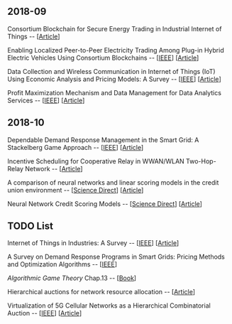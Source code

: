 
## 2018-09

Consortium Blockchain for Secure Energy Trading in Industrial Internet of Things -- [[Article](http://folk.uio.no/yanzhang/IEEETIIBlockchain2018.pdf)]

Enabling Localized Peer-to-Peer Electricity 
Trading Among Plug-in Hybrid Electric Vehicles 
Using Consortium Blockchains -- [[IEEE](https://ieeexplore.ieee.org/abstract/document/7935397/)] [[Article](http://folk.uio.no/yanzhang/IEEETII2017Blockchain.pdf)]

Data Collection and Wireless Communication in Internet of Things (IoT) Using Economic Analysis and Pricing Models: A Survey -- [[IEEE](https://ieeexplore.ieee.org/abstract/document/7496795/)] [[Article](https://arxiv.org/pdf/1608.03475.pdf)] 

Profit Maximization Mechanism and Data Management for Data Analytics Services -- [[IEEE](https://ieeexplore.ieee.org/abstract/document/8326475/)] [[Article](https://ieeexplore.ieee.org/stamp/stamp.jsp?tp=&arnumber=8326475)]


## 2018-10

Dependable Demand Response Management in the Smart Grid: A Stackelberg Game Approach -- [[IEEE](https://ieeexplore.ieee.org/abstract/document/6464552/)] [[Article](https://folk.uio.no/yanzhang/IEEETSGMar2013.pdf)]

Incentive Scheduling for Cooperative Relay in WWAN/WLAN Two-Hop-Relay Network -- [[Article](http://wmnlab.ee.ntu.edu.tw/lab/publication/Conference/[C]2005_WCNC%2005.Incentive%20Scheduling%20for%20Cooperative%20Relay%20in%20WWAN&WLAN%20Two-Hop-Relay%20Network.pdf)]

A comparison of neural networks and linear scoring models in the credit union environment -- [[Science Direct](https://www.sciencedirect.com/science/article/pii/0377221795002464)] [[Article](https://www.researchgate.net/profile/George_Overstreet/publication/223603370_A_comparison_of_neural_network_and_linear_scoring_models_in_credit_union_environment/links/5a956bb745851535bcdc8bd0/A-comparison-of-neural-network-and-linear-scoring-models-in-credit-union-environment.pdf)]

Neural Network Credit Scoring Models -- [[Science Direct](https://www.sciencedirect.com/science/article/pii/S095741741101342X)] [[Article](https://www.researchgate.net/profile/David_West6/publication/223425357_Neural_Network_Credit_Scoring_Models/links/5ae9c71c45851588dd826629/Neural-Network-Credit-Scoring-Models.pdf)]


## TODO List

Internet of Things in Industries: A Survey -- [[IEEE](https://ieeexplore.ieee.org/document/6714496)] [[Article](https://ieeexplore.ieee.org/stamp/stamp.jsp?tp=&arnumber=6714496&tag=1)]

A Survey on Demand Response Programs in Smart Grids: Pricing Methods and Optimization Algorithms -- [[IEEE](https://ieeexplore.ieee.org/document/6861959/)]

*Algorithmic Game Theory* Chap.13 -- [[Book](https://books.google.com.hk/books?hl=en&lr=&id=YCu2alSw0w8C&oi=fnd&pg=PR5&dq=algorithmic+game+theory&ots=aNANyRplCa&sig=EdVKqOuG7HarnhDz81j4QQUqDr8&redir_esc=y#v=onepage&q=algorithmic%20game%20theory&f=false)]

Hierarchical auctions for network resource allocation -- [[Article](https://www.ocf.berkeley.edu/~twy/docs/TaJa11gamenets.pdf)]

Virtualization of 5G Cellular Networks as a Hierarchical Combinatorial Auction -- [[IEEE](https://ieeexplore.ieee.org/abstract/document/7348713)] [[Article](https://arxiv.org/pdf/1511.08256)]







